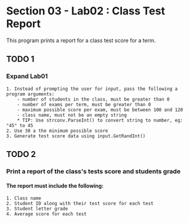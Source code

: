 # Section 03 - Lab02 : Class Test Report

This program prints a report for a class test score for a term.

## TODO 1

### Expand Lab01

    1. Instead of prompting the user for input, pass the following a program arguments:
        - number of students in the class, must be greater than 0
        - number of exams per term, must be greater than 0
        - maximum possible score per exam, must be between 100 and 120
        - class name, must not be an empty string
        * TIP: Use strconv.ParseInt() to convert string to number, eg: "45" to 45
    2. Use 30 a the minimum possible score
    3. Generate test score data using input.GetRandInt()

## TODO 2

### Print a report of the class's tests score and students grade

#### The report must include the following:

    1. Class name
    2. Student ID along with their test score for each test
    3. Student letter grade
    4. Average score for each test